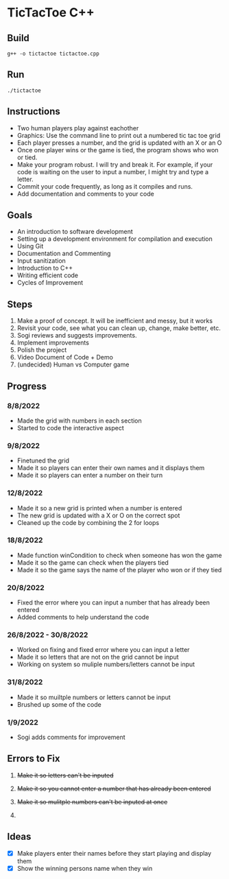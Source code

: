 # TicTacToe C++

## Build
`g++ -o tictactoe tictactoe.cpp`

## Run
`./tictactoe`

## Instructions
* Two human players play against eachother
* Graphics: Use the command line to print out a numbered tic tac toe grid
* Each player presses a number, and the grid is updated with an X or an O
* Once one player wins or the game is tied, the program shows who won or tied.
* Make your program robust. I will try and break it. For example, if your code is waiting on the user to input a number, I might try and type a letter.
* Commit your code frequently, as long as it compiles and runs.
* Add documentation and comments to your code

## Goals
* An introduction to software development
* Setting up a development environment for compilation and execution
* Using Git
* Documentation and Commenting
* Input sanitization
* Introduction to C++
* Writing efficient code
* Cycles of Improvement

## Steps
1. Make a proof of concept. It will be inefficient and messy, but it works
2. Revisit your code, see what you can clean up, change, make better, etc.
3. Sogi reviews and suggests improvements.
4. Implement improvements
5. Polish the project
6. Video Document of Code + Demo
7. (undecided) Human vs Computer game

## Progress
### 8/8/2022
* Made the grid with numbers in each section
* Started to code the interactive aspect

### 9/8/2022
* Finetuned the grid
* Made it so players can enter their own names and it displays them
* Made it so players can enter a number on their turn 

### 12/8/2022
* Made it so a new grid is printed when a number is entered
* The new grid is updated with a X or O on the correct spot
* Cleaned up the code by combining the 2 for loops

### 18/8/2022
* Made function winCondition to check when someone has won the game
* Made it so the game can check when the players tied
* Made it so the game says the name of the player who won or if they tied

### 20/8/2022
* Fixed the error where you can input a number that has already been entered
* Added comments to help understand the code

### 26/8/2022 - 30/8/2022
* Worked on fixing and fixed error where you can input a letter
* Made it so letters that are not on the grid cannot be input
* Working on system so muliple numbers/letters cannot be input

### 31/8/2022
* Made it so muiltple numbers or letters cannot be input
* Brushed up some of the code

### 1/9/2022
* Sogi adds comments for improvement

## Errors to Fix
1. ~~Make it so letters can't be inputed~~
2. ~~Make it so you cannot enter a number that has already been entered~~
3. ~~Make it so mulitple numbers can't be inputed at once~~

4. 

## Ideas
- [x] Make players enter their names before they start playing and display them
- [x] Show the winning persons name when they win
